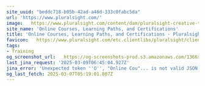 ```yaml
---
site_uuid: "beddc718-b05b-42ad-a46d-333c0fabc5da"
url: 'https://www.pluralsight.com/'
image:   https://www.pluralsight.com/content/dam/pluralsight-creative-team/creative_portfolio/dex_unified_website2022program/dex_unified_websitehomeandskills2022project/final/octoberHomepage-socialShareImage1.png
site_name: 'Online Courses, Learning Paths, and Certifications'
title: 'Online Courses, Learning Paths, and Certifications - Pluralsight'
favicon:   https://www.pluralsight.com/etc.clientlibs/pluralsight/clientlibs/clientlib-main/resources/images/favicons/android-chrome-192x192.png
tags:
- Training
og_screenshot_url:   https://og-screenshots-prod.s3.amazonaws.com/1366x768/80/false/24d84c206f600a905b49a9b52f4d8eb38ba05b6b2e4c31745675c47f797d2452.jpeg
last_jina_request: '2025-03-09T06:45:04.927Z'
jina_error: 'Unexpected token ''O'', "Online Cou"... is not valid JSON'
og_last_fetch: 2025-03-07T05:19:01.807Z
---
```


